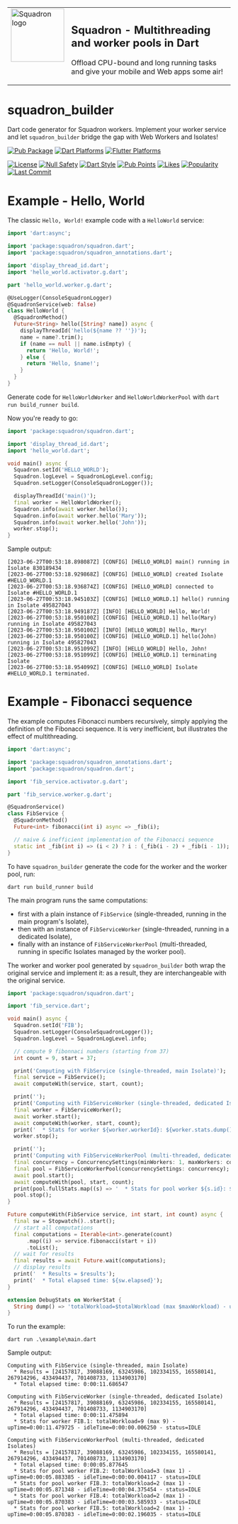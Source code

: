 <table><tr>
<td valign="top">
  <img src="https://raw.githubusercontent.com/d-markey/squadron/main/squadron_logo.svg" width="120" alt="Squadron logo" />
</td>
<td valign="top">

## **Squadron - Multithreading and worker pools in Dart**

Offload CPU-bound and long running tasks and give your mobile and Web apps some air!

</td>
</tr></table>

# squadron_builder

Dart code generator for Squadron workers. Implement your worker service and let `squadron_builder` bridge the gap with Web Workers and Isolates!

[![Pub Package](https://img.shields.io/pub/v/squadron_builder)](https://pub.dev/packages/squadron_builder)
[![Dart Platforms](https://badgen.net/pub/dart-platform/squadron_builder)](https://pub.dev/packages/squadron_builder)
[![Flutter Platforms](https://badgen.net/pub/flutter-platform/squadron_builder)](https://pub.dev/packages/squadron_builder)

[![License](https://img.shields.io/github/license/d-markey/squadron_builder)](https://github.com/d-markey/squadron_builder/blob/master/LICENSE)
[![Null Safety](https://img.shields.io/badge/null-safety-brightgreen)](https://dart.dev/null-safety)
[![Dart Style](https://img.shields.io/badge/style-lints-40c4ff)](https://pub.dev/packages/lints)
[![Pub Points](https://img.shields.io/pub/points/squadron_builder)](https://pub.dev/packages/squadron_builder/score)
[![Likes](https://img.shields.io/pub/likes/squadron_builder)](https://pub.dev/packages/squadron_builder/score)
[![Popularity](https://img.shields.io/pub/popularity/squadron_builder)](https://pub.dev/packages/squadron_builder/score)
[![Last Commit](https://img.shields.io/github/last-commit/d-markey/squadron_builder?logo=git&logoColor=white)](https://github.com/d-markey/squadron_builder/commits)

# Example - Hello, World

The classic `Hello, World!` example code with a `HelloWorld` service:

```dart
import 'dart:async';

import 'package:squadron/squadron.dart';
import 'package:squadron/squadron_annotations.dart';

import 'display_thread_id.dart';
import 'hello_world.activator.g.dart';

part 'hello_world.worker.g.dart';

@UseLogger(ConsoleSquadronLogger)
@SquadronService(web: false)
class HelloWorld {
  @SquadronMethod()
  Future<String> hello([String? name]) async {
    displayThreadId('hello(${name ?? ''})');
    name = name?.trim();
    if (name == null || name.isEmpty) {
      return 'Hello, World!';
    } else {
      return 'Hello, $name!';
    }
  }
}
```

Generate code for `HelloWorldWorker` and `HelloWorldWorkerPool` with `dart run build_runner build`.

Now you're ready to go:

```dart
import 'package:squadron/squadron.dart';

import 'display_thread_id.dart';
import 'hello_world.dart';

void main() async {
  Squadron.setId('HELLO_WORLD');
  Squadron.logLevel = SquadronLogLevel.config;
  Squadron.setLogger(ConsoleSquadronLogger());

  displayThreadId('main()');
  final worker = HelloWorldWorker();
  Squadron.info(await worker.hello());
  Squadron.info(await worker.hello('Mary'));
  Squadron.info(await worker.hello('John'));
  worker.stop();
}
```

Sample output:

```
[2023-06-27T00:53:18.898087Z] [CONFIG] [HELLO_WORLD] main() running in Isolate 830189434
[2023-06-27T00:53:18.929868Z] [CONFIG] [HELLO_WORLD] created Isolate #HELLO_WORLD.1
[2023-06-27T00:53:18.936874Z] [CONFIG] [HELLO_WORLD] connected to Isolate #HELLO_WORLD.1
[2023-06-27T00:53:18.945103Z] [CONFIG] [HELLO_WORLD.1] hello() running in Isolate 495827043
[2023-06-27T00:53:18.949187Z] [INFO] [HELLO_WORLD] Hello, World!
[2023-06-27T00:53:18.950100Z] [CONFIG] [HELLO_WORLD.1] hello(Mary) running in Isolate 495827043
[2023-06-27T00:53:18.950100Z] [INFO] [HELLO_WORLD] Hello, Mary!
[2023-06-27T00:53:18.950100Z] [CONFIG] [HELLO_WORLD.1] hello(John) running in Isolate 495827043
[2023-06-27T00:53:18.951099Z] [INFO] [HELLO_WORLD] Hello, John!
[2023-06-27T00:53:18.951099Z] [CONFIG] [HELLO_WORLD.1] terminating Isolate
[2023-06-27T00:53:18.954099Z] [CONFIG] [HELLO_WORLD] Isolate #HELLO_WORLD.1 terminated.
```

# Example - Fibonacci sequence

The example computes Fibonacci numbers recursively, simply applying the definition of the Fibonacci sequence. It is very inefficient, but illustrates the effect of multithreading.

```dart
import 'dart:async';

import 'package:squadron/squadron_annotations.dart';
import 'package:squadron/squadron.dart';

import 'fib_service.activator.g.dart';

part 'fib_service.worker.g.dart';

@SquadronService()
class FibService {
  @SquadronMethod()
  Future<int> fibonacci(int i) async => _fib(i);

  // naive & inefficient implementation of the Fibonacci sequence
  static int _fib(int i) => (i < 2) ? i : (_fib(i - 2) + _fib(i - 1));
}
```

To have `squadron_builder` generate the code for the worker and the worker pool, run:

```
dart run build_runner build
```

The main program runs the same computations:
* first with a plain instance of `FibService` (single-threaded, running in the main program's Isolate),
* then with an instance of `FibServiceWorker` (single-threaded, running in a dedicated Isolate),
* finally with an instance of `FibServiceWorkerPool` (multi-threaded, running in specific Isolates managed by the worker pool).

The worker and worker pool generated by `squadron_builder` both wrap the original service and implement it: as a result, they are interchangeable with the original service.

```dart
import 'package:squadron/squadron.dart';

import 'fib_service.dart';

void main() async {
  Squadron.setId('FIB');
  Squadron.setLogger(ConsoleSquadronLogger());
  Squadron.logLevel = SquadronLogLevel.info;

  // compute 9 fibonnaci numbers (starting from 37)
  int count = 9, start = 37;

  print('Computing with FibService (single-threaded, main Isolate)');
  final service = FibService();
  await computeWith(service, start, count);

  print('');
  print('Computing with FibServiceWorker (single-threaded, dedicated Isolate)');
  final worker = FibServiceWorker();
  await worker.start();
  await computeWith(worker, start, count);
  print('  * Stats for worker ${worker.workerId}: ${worker.stats.dump()}');
  worker.stop();

  print('');
  print('Computing with FibServiceWorkerPool (multi-threaded, dedicated Isolates)');
  final concurrency = ConcurrencySettings(minWorkers: 1, maxWorkers: count ~/ 2, maxParallel: 1);
  final pool = FibServiceWorkerPool(concurrencySettings: concurrency);
  await pool.start();
  await computeWith(pool, start, count);
  print(pool.fullStats.map((s) => '  * Stats for pool worker ${s.id}: ${s.dump()}').join('\n'));
  pool.stop();
}

Future computeWith(FibService service, int start, int count) async {
  final sw = Stopwatch()..start();
  // start all computations
  final computations = Iterable<int>.generate(count)
      .map((i) => service.fibonacci(start + i))
      .toList();
  // wait for results
  final results = await Future.wait(computations);
  // display results
  print('  * Results = $results');
  print('  * Total elapsed time: ${sw.elapsed}');
}

extension DebugStats on WorkerStat {
  String dump() => 'totalWorkload=$totalWorkload (max $maxWorkload) - upTime=$upTime - idleTime=$idleTime - status=$status';
}
```

To run the example:

```
dart run .\example\main.dart
```

Sample output:

```
Computing with FibService (single-threaded, main Isolate)
  * Results = [24157817, 39088169, 63245986, 102334155, 165580141, 267914296, 433494437, 701408733, 1134903170]
  * Total elapsed time: 0:00:11.686547

Computing with FibServiceWorker (single-threaded, dedicated Isolate)
  * Results = [24157817, 39088169, 63245986, 102334155, 165580141, 267914296, 433494437, 701408733, 1134903170]
  * Total elapsed time: 0:00:11.475894
  * Stats for worker FIB.1: totalWorkload=9 (max 9) - upTime=0:00:11.479725 - idleTime=0:00:00.006250 - status=IDLE

Computing with FibServiceWorkerPool (multi-threaded, dedicated Isolates)
  * Results = [24157817, 39088169, 63245986, 102334155, 165580141, 267914296, 433494437, 701408733, 1134903170]
  * Total elapsed time: 0:00:05.877645
  * Stats for pool worker FIB.2: totalWorkload=3 (max 1) - upTime=0:00:05.883385 - idleTime=0:00:00.004117 - status=IDLE
  * Stats for pool worker FIB.3: totalWorkload=2 (max 1) - upTime=0:00:05.871348 - idleTime=0:00:04.375454 - status=IDLE
  * Stats for pool worker FIB.4: totalWorkload=2 (max 1) - upTime=0:00:05.870383 - idleTime=0:00:03.585933 - status=IDLE
  * Stats for pool worker FIB.5: totalWorkload=2 (max 1) - upTime=0:00:05.870383 - idleTime=0:00:02.196035 - status=IDLE
```

